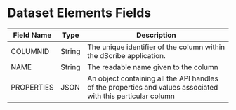 # Dataset Elements Fields



| Field Name | Type   | Description                                                                                                  |
| ---------- | ------ | ------------------------------------------------------------------------------------------------------------ |
| COLUMNID   | String | The unique identifier of the column within the dScribe application.                                          |
| NAME       | String | The readable name given to the column                                                                        |
| PROPERTIES | JSON   | An object containing all the API handles of the properties and values associated with this particular column |
